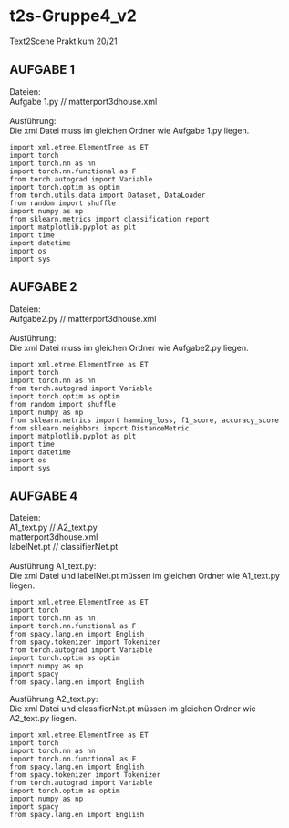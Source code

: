 # t2s-Gruppe4_v2
Text2Scene Praktikum 20/21

## AUFGABE 1
Dateien: <br>
Aufgabe 1.py // matterport3dhouse.xml <br>
<br>
Ausführung: <br>
Die xml Datei muss im gleichen Ordner wie Aufgabe 1.py liegen.
```shell
import xml.etree.ElementTree as ET
import torch
import torch.nn as nn
import torch.nn.functional as F
from torch.autograd import Variable
import torch.optim as optim
from torch.utils.data import Dataset, DataLoader
from random import shuffle
import numpy as np
from sklearn.metrics import classification_report
import matplotlib.pyplot as plt
import time
import datetime
import os
import sys
```
## AUFGABE 2
Dateien: <br>
Aufgabe2.py // matterport3dhouse.xml <br>
<br>
Ausführung: <br>
Die xml Datei muss im gleichen Ordner wie Aufgabe2.py liegen.
```shell
import xml.etree.ElementTree as ET
import torch
import torch.nn as nn
from torch.autograd import Variable
import torch.optim as optim
from random import shuffle
import numpy as np
from sklearn.metrics import hamming_loss, f1_score, accuracy_score
from sklearn.neighbors import DistanceMetric
import matplotlib.pyplot as plt
import time
import datetime
import os
import sys
```
## AUFGABE 4
Dateien: <br>
A1_text.py // A2_text.py <br> matterport3dhouse.xml <br> labelNet.pt // classifierNet.pt <br>
<br>
Ausführung A1_text.py: <br>
Die xml Datei und labelNet.pt müssen im gleichen Ordner wie A1_text.py liegen.
```shell
import xml.etree.ElementTree as ET
import torch
import torch.nn as nn
import torch.nn.functional as F
from spacy.lang.en import English
from spacy.tokenizer import Tokenizer
from torch.autograd import Variable
import torch.optim as optim
import numpy as np
import spacy
from spacy.lang.en import English
```
Ausführung A2_text.py: <br>
Die xml Datei und classifierNet.pt müssen im gleichen Ordner wie A2_text.py liegen.
```shell
import xml.etree.ElementTree as ET
import torch
import torch.nn as nn
import torch.nn.functional as F
from spacy.lang.en import English
from spacy.tokenizer import Tokenizer
from torch.autograd import Variable
import torch.optim as optim
import numpy as np
import spacy
from spacy.lang.en import English
```
